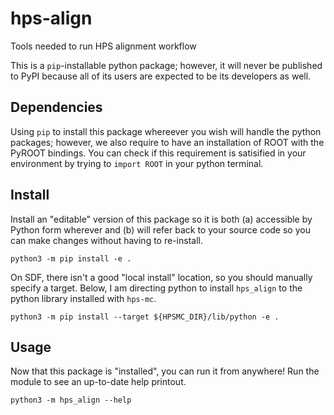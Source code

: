 # hps-align
Tools needed to run HPS alignment workflow

This is a `pip`-installable python package; however, it will never be published to PyPI
because all of its users are expected to be its developers as well.

## Dependencies
Using `pip` to install this package whereever you wish will handle the python packages;
however, we also require to have an installation of ROOT with the PyROOT bindings.
You can check if this requirement is satisified in your environment by trying to
`import ROOT` in your python terminal.

## Install
Install an "editable" version of this package so
it is both (a) accessible by Python form wherever
and (b) will refer back to your source code so 
you can make changes without having to re-install.
```
python3 -m pip install -e .
```
On SDF, there isn't a good "local install" location,
so you should manually specify a target. Below,
I am directing python to install `hps_align` to the
python library installed with `hps-mc`.
```
python3 -m pip install --target ${HPSMC_DIR}/lib/python -e .
```

## Usage
Now that this package is "installed", you can run it from anywhere!
Run the module to see an up-to-date help printout.
```
python3 -m hps_align --help
```
